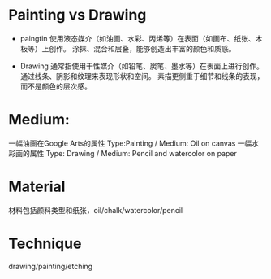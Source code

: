 # Painting vs Drawing
- paingtin 使用液态媒介（如油画、水彩、丙烯等）在表面（如画布、纸张、木板等）上创作。
涂抹、混合和层叠，能够创造出丰富的颜色和质感。

- Drawing 通常指使用干性媒介（如铅笔、炭笔、墨水等）在表面上进行创作。
通过线条、阴影和纹理来表现形状和空间。
素描更侧重于细节和线条的表现，而不是颜色的层次感。

# Medium:
一幅油画在Google Arts的属性 Type:Painting / Medium: Oil on canvas
一幅水彩画的属性 Type: Drawing / Medium: Pencil and watercolor on paper
# Material
材料包括颜料类型和纸张，oil/chalk/watercolor/pencil
# Technique
drawing/painting/etching